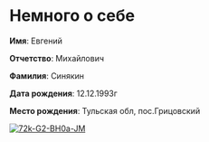 # Немного о себе

**Имя**: Евгений

**Отчетство**: Михайлович

**Фамилия**: Синякин

**Дата рождения**: 12.12.1993г

**Место рождения**: Тульская обл, пос.Грицовский

<a href="https://ibb.co/1GpYyn0"><img src="https://i.ibb.co/1GpYyn0/72k-G2-BH0a-JM.jpg" alt="72k-G2-BH0a-JM" border="0" /></a>
